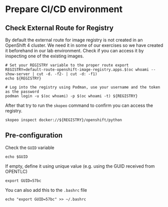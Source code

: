 # Prepare CI/CD environment

## Check External Route for Registry

By default the external route for image registry is not created in an OpenShift 4 cluster. We need it in some of our exercises so we have created it beforehand in our lab environment. Check if you can access it by inspecting one of the existing images.

```
# Set your REGISTRY variable to the proper route export 
REGISTRY=default-route-openshift-image-registry.apps.$(oc whoami --show-server | cut -d. -f2- | cut -d: -f1) 
echo ${REGISTRY}

# Log into the registry using Podman, use your username and the token as the password
podman login -u $(oc whoami) -p $(oc whoami -t) ${REGISTRY}
```

After that try to run the `skopeo` command to confirm you can access the registry.

```
skopeo inspect docker://${REGISTRY}/openshift/python
```

## Pre-configuration

Check the `GUID` variable

```
echo $GUID
```

If empty, define it using unique value (e.g. using the GUID received from OPENTLC)

```
export GUID=57bc
```

You can also add this to the `.bashrc` file

```
echo "export GUID=57bc" >> ~/.bashrc